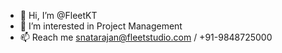 - 👋 Hi, I’m @FleetKT
- 👀 I’m interested in Project Management
- 📫 Reach me snatarajan@fleetstudio.com / +91-9848725000

<!---
FleetKT/FleetKT is a ✨ special ✨ repository because its `README.md` (this file) appears on your GitHub profile.
You can click the Preview link to take a look at your changes.
--->
